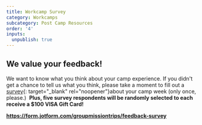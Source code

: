 ```yaml
---
title: Workcamp Survey
category: Workcamps
subcategory: Post Camp Resources
order: '4'
inputs:
  unpublish: true
---
```

## We value your feedback!

We want to know what you think about your camp experience. If you didn't get a chance to tell us what you think, please take a moment to fill out a [survey](gmt.camp/feedback){: target="_blank" rel="noopener"}about your camp week (only once, please.) &nbsp;**Plus, five survey respondents will be randomly selected to each receive a $100 VISA Gift Card!**

<div><div><div><p><a target="_blank" href="https://form.jotform.com/groupmissiontrips/feedback-survey"><strong>https://form.jotform.com/groupmissiontrips/feedback-survey</strong></a></p></div></div></div>